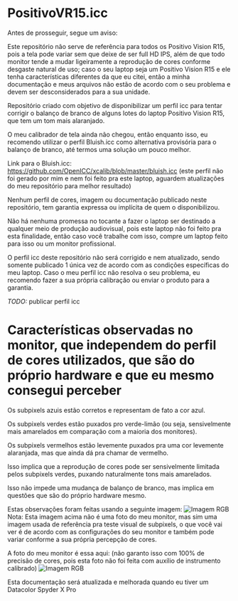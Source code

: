 # PositivoVR15.icc
Antes de prosseguir, segue um aviso:

Este repositório não serve de referência para todos os Positivo Vision R15, pois a tela pode variar sem que deixe de ser full HD IPS, além de que todo monitor tende a mudar ligeiramente a reprodução de cores conforme desgaste natural de uso; caso o seu laptop seja um Positivo Vision R15 e ele tenha características diferentes da que eu citei, então a minha documentação e meus arquivos não estão de acordo com o seu problema e devem ser desconsiderados para a sua unidade.

Repositório criado com objetivo de disponibilizar um perfil icc para tentar corrigir o balanço de branco de alguns lotes do laptop Positivo Vision R15, que tem um tom mais alaranjado.

O meu calibrador de tela ainda não chegou, então enquanto isso, eu recomendo utilizar o perfil Bluish.icc como alternativa provisória para o balanço de branco, até termos uma solução um pouco melhor.

Link para o Bluish.icc:
https://github.com/OpenICC/xcalib/blob/master/bluish.icc (este perfil não foi gerado por mim e nem foi feito pra este laptop, aguardem atualizações do meu repositório para melhor resultado)

Nenhum perfil de cores, imagem ou documentação publicado neste repositório, tem garantia expressa ou implícita de quem o disponibilizou.

Não há nenhuma promessa no tocante a fazer o laptop ser destinado a qualquer meio de produção audiovisual, pois este laptop não foi feito pra esta finalidade, então caso você trabalhe com isso, compre um laptop feito para isso ou um monitor profissional.

O perfil icc deste repositório não será corrigido e nem atualizado, sendo somente publicado 1 única vez de acordo com as condições específicas do meu laptop. Caso o meu perfil icc não resolva o seu problema, eu recomendo fazer a sua própria calibração ou enviar o produto para a garantia.

*TODO:*
publicar perfil icc



# Características observadas no monitor, que independem do perfil de cores utilizados, que são do próprio hardware e que eu mesmo consegui perceber

  Os subpixels azuis estão corretos e representam de fato a cor azul.
  
  Os subpixels verdes estão puxados pro verde-limão (ou seja, sensivelmente mais amarelados em comparação com a maioria dos monitores).
  
  Os subpixels vermelhos estão levemente puxados pra uma cor levemente alaranjada, mas que ainda dá pra chamar de vermelho.

Isso implica que a reprodução de cores pode ser sensivelmente limitada pelos subpixels verdes, puxando naturalmente tons mais amarelados.

Isso não impede uma mudança de balanço de branco, mas implica em questões que são do próprio hardware mesmo.

Estas observações foram feitas usando a seguinte imagem:
![Imagem RGB](https://github.com/fernandoisnaldo/Projeto-icc-RDS-220/blob/main/rgb.png)
Nota: Esta imagem acima não é uma foto do meu monitor, mas sim uma imagem usada de referência pra teste visual de subpixels, o que você vai ver é de acordo com as configurações do seu monitor e também pode variar conforme a sua própria percepção de cores.

A foto do meu monitor é essa aqui: (não garanto isso com 100% de precisão de cores, pois esta foto não foi feita com auxílio de instrumento calibrado)
![Imagem RGB](https://github.com/fernandoisnaldo/Projeto-icc-RDS-220/blob/main/foto%20do%20meu%20monitor.jpg)

Esta documentação será atualizada e melhorada quando eu tiver um Datacolor Spyder X Pro

